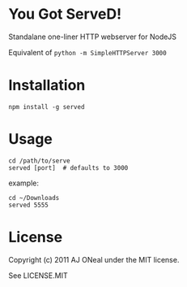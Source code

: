 You Got ServeD!
===

Standalane one-liner HTTP webserver for NodeJS

Equivalent of `python -m SimpleHTTPServer 3000`

Installation
===

    npm install -g served

Usage
===

    cd /path/to/serve
    served [port]  # defaults to 3000

example:

    cd ~/Downloads
    served 5555

License
===

Copyright (c) 2011 AJ ONeal under the MIT license.

See LICENSE.MIT
